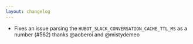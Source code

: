 ```yaml
---
layout: changelog
---
```


* Fixes an issue parsing the `HUBOT_SLACK_CONVERSATION_CACHE_TTL_MS` as a number (#562) thanks @aoberoi and @mistydemeo
